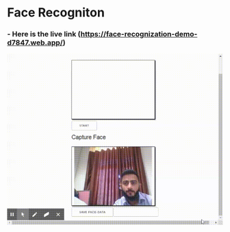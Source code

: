 # Face Recogniton

### - Here is the live link (https://face-recognization-demo-d7847.web.app/)
![Face Recogniton](https://github.com/talhapatel/face-reco-angular-demo/blob/main/src/assets/screenPreview.gif)


